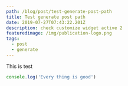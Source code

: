 ```yaml
---
path: /blog/post/test-generate-post-path
title: Test generate post path
date: 2019-07-27T07:43:22.201Z
description: check customize widget active 2
featuredimage: /img/publication-logo.png
tags:
  - post
  - generate
---
```

This is test

```javascript
console.log('Every thing is good')
```
